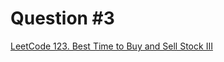 # Question #3

[LeetCode 123. Best Time to Buy and Sell Stock III](https://leetcode.com/problems/best-time-to-buy-and-sell-stock-iii/)
